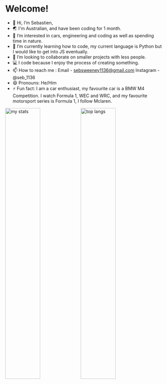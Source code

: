 # Welcome!

- 👋 Hi, I’m Sebastien,
- 🌏 I'm Australian, and have been coding for 1 month.
- 👀 I’m interested in cars, engineering and coding as well as spending time in nature.
- 🌱 I’m currently learning how to code, my current language is Python but I would like to get into JS eventually.
- 💞️ I’m looking to collaborate on smaller projects with less people.
- 💻 I code because I enjoy the process of creating something.
- 📫 How to reach me : Email - sebsweeney1136@gmail.com
                        Instagram - @seb_1136
- 😄 Pronouns: He/Him
- ⚡ Fun fact: I am a car enthusiast, my favourite car is a BMW M4 Competition.
                I watch Formula 1, WEC and WRC, and my favourite motorsport series is Formula 1, I follow Mclaren.


<img alt="my stats" align="left" width="47%" src="https://github-readme-stats.vercel.app/api?username=Sebastien-Sw&show_icons=true&theme=github_dark_dimmed"/>

<img alt="top langs" align="left" width="47%" src="https://github-readme-stats.vercel.app/api/top-langs/?username=Sebastien-Sw&layout=compact&theme=github_dark_dimmed"/>
